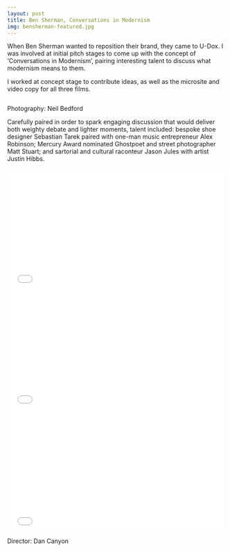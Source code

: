 ```yaml
---
layout: post
title: Ben Sherman, Conversations in Modernism
img: bensherman-featured.jpg
---
```


When Ben Sherman wanted to reposition their brand, they came to U-Dox. I was involved at initial pitch stages to come up with the concept of ‘Conversations in Modernism’, pairing interesting talent to discuss what modernism means to them.

I worked at concept stage to contribute ideas, as well as the microsite and video copy for all three films.

<div><img src="{{ site.baseurl }}/public/images/bensherman-jasonjules-justinhibbs.jpg" alt=""></div>

<div><img src="{{ site.baseurl }}/public/images/bensherman-ghostpoet.jpg" alt=""></div>

Photography: Neil Bedford

Carefully paired in order to spark engaging discussion that would deliver both weighty debate and lighter moments, talent included: bespoke shoe designer Sebastian Tarek paired with one-man music entrepreneur Alex Robinson; Mercury Award nominated Ghostpoet and street photographer Matt Stuart; and sartorial and cultural raconteur Jason Jules with artist Justin Hibbs.

<iframe src="//player.vimeo.com/video/35002874" width="500" height="278" frameborder="0" webkitallowfullscreen mozallowfullscreen allowfullscreen></iframe>

<iframe src="//player.vimeo.com/video/35003035" width="500" height="278" frameborder="0" webkitallowfullscreen mozallowfullscreen allowfullscreen></iframe>

<iframe src="//player.vimeo.com/video/35247278" width="500" height="281" frameborder="0" webkitallowfullscreen mozallowfullscreen allowfullscreen></iframe>

Director: Dan Canyon
